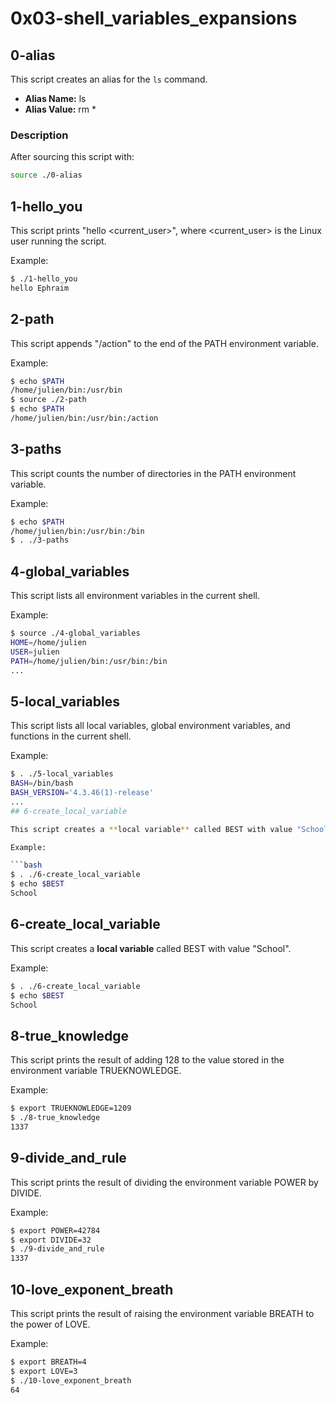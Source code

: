 

# 0x03-shell_variables_expansions

## 0-alias

This script creates an alias for the `ls` command.

- **Alias Name:** ls
- **Alias Value:** rm *

### Description

After sourcing this script with:

```bash
source ./0-alias
```
## 1-hello_you

This script prints "hello <current_user>", where <current_user> is the Linux user running the script.

Example:

```bash
$ ./1-hello_you
hello Ephraim
```
## 2-path

This script appends "/action" to the end of the PATH environment variable.

Example:

```bash
$ echo $PATH
/home/julien/bin:/usr/bin
$ source ./2-path
$ echo $PATH
/home/julien/bin:/usr/bin:/action

```
## 3-paths

This script counts the number of directories in the PATH environment variable.

Example:

```bash
$ echo $PATH
/home/julien/bin:/usr/bin:/bin
$ . ./3-paths
```
## 4-global_variables

This script lists all environment variables in the current shell.

Example:

```bash
$ source ./4-global_variables
HOME=/home/julien
USER=julien
PATH=/home/julien/bin:/usr/bin:/bin
...
```
## 5-local_variables

This script lists all local variables, global environment variables, and functions in the current shell.

Example:

```bash
$ . ./5-local_variables
BASH=/bin/bash
BASH_VERSION='4.3.46(1)-release'
...
## 6-create_local_variable

This script creates a **local variable** called BEST with value "School".

Example:

```bash
$ . ./6-create_local_variable
$ echo $BEST
School
```

## 6-create_local_variable

This script creates a **local variable** called BEST with value "School".

Example:

```bash
$ . ./6-create_local_variable
$ echo $BEST
School
```

## 8-true_knowledge

This script prints the result of adding 128 to the value stored in the environment variable TRUEKNOWLEDGE.

Example:

```bash
$ export TRUEKNOWLEDGE=1209
$ ./8-true_knowledge
1337
```

## 9-divide_and_rule

This script prints the result of dividing the environment variable POWER by DIVIDE.

Example:

```bash
$ export POWER=42784
$ export DIVIDE=32
$ ./9-divide_and_rule
1337
```
## 10-love_exponent_breath

This script prints the result of raising the environment variable BREATH to the power of LOVE.

Example:

```bash
$ export BREATH=4
$ export LOVE=3
$ ./10-love_exponent_breath
64
```
